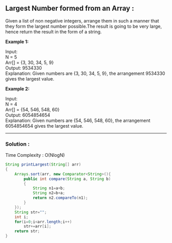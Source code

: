 <h2> Largest Number formed from an Array : </h2>
Given a list of non negative integers, arrange them in such a manner that they form the largest number possible.The result is going to be very large, hence return the result in the form of a string.


**Example 1:**

Input: <br />
N = 5 <br />
Arr[] = {3, 30, 34, 5, 9} <br />
Output: 9534330 <br />
Explanation: Given numbers are {3, 30, 34, 5, 9}, the arrangement 9534330 gives the largest value.

**Example 2:**

Input: <br />
N = 4 <br />
Arr[] = {54, 546, 548, 60} <br />
Output: 6054854654 <br />
Explanation: Given numbers are {54, 546, 548, 60}, the arrangement 6054854654 gives the largest value.

------------------------------------------------------------------------------------------------------------------------------------------------------

<h3> Solution : </h3>

Time Complexity : O(NlogN)

```java
String printLargest(String[] arr) 
{
    Arrays.sort(arr, new Comparator<String>(){
        public int compare(String a, String b)
        {
            String n1=a+b;
            String n2=b+a;
            return n2.compareTo(n1);
        }
    });
    String str="";
    int i;
    for(i=0;i<arr.length;i++)
        str+=arr[i];
    return str;
}
```


